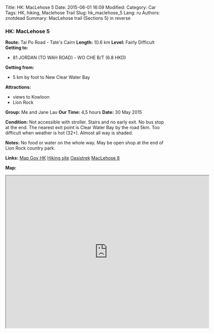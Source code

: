 Title: HK: MacLehose 5
Date: 2015-06-01 16:09
Modified: 
Category: Car
Tags: HK,  hiking,  Maclehose Trail
Slug: hk_maclehose_5
Lang: ru
Authors: znotdead
Summary: MacLehose trail (Sections 5) in reverse

### HK: MacLehose 5

**Route:**  Tai Po Road - Tate's Cairn
**Length:** 10.6 km
**Level:** Fairly Difficult
**Getting to:**
 - 81 JORDAN (TO WAH ROAD) - WO CHE B/T (6.8 HKD)

**Getting from:**
 - 5 km by foot to New Clear Water Bay

**Attractions:**
 - views to Kowloon
 - Lion Rock

**Group:** Me and Jane Lau
**Our Time:** 4,5 hours
**Date:** 30 May 2015

**Condition:**
Not accessible with stroller. Stairs and no early exit. No bus stop at the end. The nearest exit point is Clear Water Bay by the road 5km. Too difficult when weather is hot (32+). Almost all way is shaded.

**Notes:**
No food or water on the whole way. May be open shop at the end of Lion Rock country park.

**Links:**
[Map Gov HK](http://www2.map.gov.hk/gih3/view/index.jsp)
[Hiking site](http://hiking.gov.hk/eng)
[Oasistrek](http://www.oasistrek.com)
[MacLehose 8](http://hiking.gov.hk/eng/longtrail/mtrail/mtrail/mtrail05.htm)

**Map:**
<iframe src="https://www.google.com/maps/d/embed?mid=z-h4cJ84z9Ho.kGih0EY_4TyM" width="640" height="480"></iframe>

